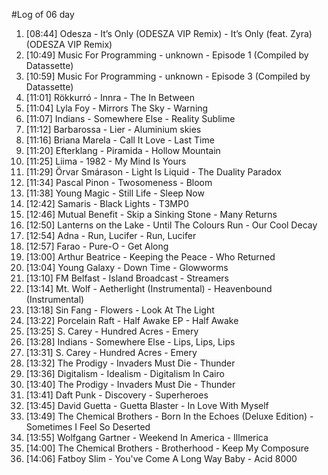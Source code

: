#Log of 06 day

1. [08:44] Odesza - It’s Only (ODESZA VIP Remix) - It’s Only (feat. Zyra) (ODESZA VIP Remix)
1. [10:49] Music For Programming - unknown - Episode 1 (Compiled by Datassette)
1. [10:59] Music For Programming - unknown - Episode 3 (Compiled by Datassette)
1. [11:01] Rökkurró - Innra - The In Between
1. [11:04] Lyla Foy - Mirrors The Sky - Warning
1. [11:07] Indians - Somewhere Else - Reality Sublime
1. [11:12] Barbarossa - Lier - Aluminium skies
1. [11:16] Briana Marela - Call It Love - Last Time
1. [11:20] Efterklang - Piramida - Hollow Mountain
1. [11:25] Liima - 1982 - My Mind Is Yours
1. [11:29] Örvar Smárason - Light Is Liquid - The Duality Paradox
1. [11:34] Pascal Pinon - Twosomeness - Bloom
1. [11:38] Young Magic - Still Life - Sleep Now
1. [12:42] Samaris - Black Lights - T3MP0
1. [12:46] Mutual Benefit - Skip a Sinking Stone - Many Returns
1. [12:50] Lanterns on the Lake - Until The Colours Run - Our Cool Decay
1. [12:54] Adna - Run, Lucifer - Run, Lucifer
1. [12:57] Farao - Pure-O - Get Along
1. [13:00] Arthur Beatrice - Keeping the Peace - Who Returned
1. [13:04] Young Galaxy - Down Time - Glowworms
1. [13:10] FM Belfast - Island Broadcast - Streamers
1. [13:14] Mt. Wolf - Aetherlight (Instrumental) - Heavenbound (Instrumental)
1. [13:18] Sin Fang - Flowers - Look At The Light
1. [13:22] Porcelain Raft - Half Awake EP - Half Awake
1. [13:25] S. Carey - Hundred Acres - Emery
1. [13:28] Indians - Somewhere Else - Lips, Lips, Lips
1. [13:31] S. Carey - Hundred Acres - Emery
1. [13:32] The Prodigy - Invaders Must Die - Thunder
1. [13:36] Digitalism - Idealism - Digitalism In Cairo
1. [13:40] The Prodigy - Invaders Must Die - Thunder
1. [13:41] Daft Punk - Discovery - Superheroes
1. [13:45] David Guetta - Guetta Blaster - In Love With Myself
1. [13:49] The Chemical Brothers - Born In the Echoes (Deluxe Edition) - Sometimes I Feel So Deserted
1. [13:55] Wolfgang Gartner - Weekend In America - Illmerica
1. [14:00] The Chemical Brothers - Brotherhood - Keep My Composure
1. [14:06] Fatboy Slim - You've Come A Long Way Baby - Acid 8000
